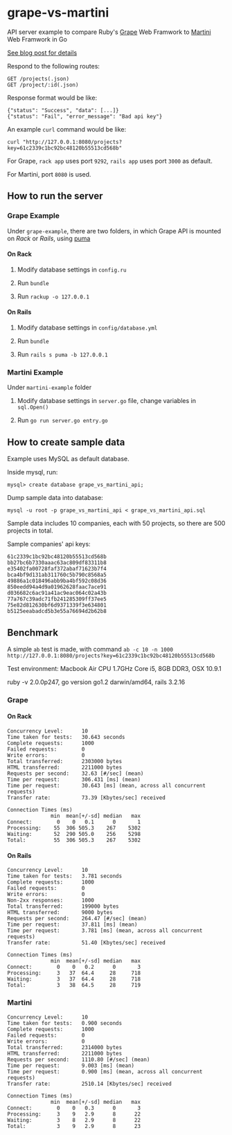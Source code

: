 # grape-vs-martini

API server example to compare Ruby's [Grape](https://github.com/intridea/grape) Web Framwork to [Martini](https://github.com/codegangsta/martini) Web Framwork in Go

[See blog post for details](http://stevenyue.com/2014/02/10/from-rubys-grape-to-martini-in-go-for-building-web-api-server/)

Respond to the following routes:

    GET /projects(.json)
    GET /project/:id(.json)

Response format would be like:

	{"status": "Success", "data": [...]}
	{"status": "Fail", "error_message": "Bad api key"}

An example `curl` command would be like:
	
	curl "http://127.0.0.1:8080/projects?key=61c2339c1bc92bc48120b55513cd568b"

For Grape, `rack app` uses port `9292`, `rails app` uses port `3000` as default.

For Martini, port `8080` is used.

## How to run the server

### Grape Example

Under `grape-example`, there are two folders, in which Grape API is mounted on *Rack* or *Rails*, using [puma](https://github.com/puma/puma)

#### On Rack

1. Modify database settings in `config.ru` 

2. Run `bundle`

3. Run `rackup -o 127.0.0.1`

#### On Rails

1. Modify database settings in `config/database.yml` 

2. Run `bundle`

3. Run `rails s puma -b 127.0.0.1`

### Martini Example

Under `martini-example` folder

1. Modify database settings in `server.go` file, change variables in `sql.Open()`

2. Run `go run server.go entry.go`

## How to create sample data

Example uses MySQL as default database.

Inside mysql, run:

	mysql> create database grape_vs_martini_api;

Dump sample data into database:

	mysql -u root -p grape_vs_martini_api < grape_vs_martini_api.sql

Sample data includes 10 companies, each with 50 projects, so there are 500 projects in total.

Sample companies' api keys:

	61c2339c1bc92bc48120b55513cd568b
	bb27bc6b7330aaac63ac809df83311b8
	e35402fa00728faf372abaf71623b7f4
	bca4bf9d131ab311760c5b790c8568a5
	49886a1c018496abb9ba4bf592c08d36
	850eedd94a4d9a01962628faac7ace91
	d036682c6ac91a41ac9eac064c02a43b
	77a767c39adc71fb241285309ff37ee5
	75e82d812630bf6d9371339f3e634801
	b5125eeabadcd5b3e55a76694d2b62b8

## Benchmark

A simple `ab` test is made, with command `ab -c 10 -n 1000 http://127.0.0.1:8080/projects?key=61c2339c1bc92bc48120b55513cd568b`

Test environment: Macbook Air CPU 1.7GHz Core i5, 8GB DDR3, OSX 10.9.1

ruby -v 2.0.0p247, go version go1.2 darwin/amd64, rails 3.2.16

### Grape

#### On Rack

	Concurrency Level:      10
	Time taken for tests:   30.643 seconds
	Complete requests:      1000
	Failed requests:        0
	Write errors:           0
	Total transferred:      2303000 bytes
	HTML transferred:       2211000 bytes
	Requests per second:    32.63 [#/sec] (mean)
	Time per request:       306.431 [ms] (mean)
	Time per request:       30.643 [ms] (mean, across all concurrent requests)
	Transfer rate:          73.39 [Kbytes/sec] received

	Connection Times (ms)
	              min  mean[+/-sd] median   max
	Connect:        0    0   0.1      0       1
	Processing:    55  306 505.3    267    5302
	Waiting:       52  290 505.0    256    5298
	Total:         55  306 505.3    267    5302

#### On Rails
	
	Concurrency Level:      10
	Time taken for tests:   3.781 seconds
	Complete requests:      1000
	Failed requests:        0
	Write errors:           0
	Non-2xx responses:      1000
	Total transferred:      199000 bytes
	HTML transferred:       9000 bytes
	Requests per second:    264.47 [#/sec] (mean)
	Time per request:       37.811 [ms] (mean)
	Time per request:       3.781 [ms] (mean, across all concurrent requests)
	Transfer rate:          51.40 [Kbytes/sec] received

	Connection Times (ms)
	              min  mean[+/-sd] median   max
	Connect:        0    0   0.2      0       3
	Processing:     3   37  64.4     28     718
	Waiting:        3   37  64.4     28     718
	Total:          3   38  64.5     28     719


### Martini

	Concurrency Level:      10
	Time taken for tests:   0.900 seconds
	Complete requests:      1000
	Failed requests:        0
	Write errors:           0
	Total transferred:      2314000 bytes
	HTML transferred:       2211000 bytes
	Requests per second:    1110.80 [#/sec] (mean)
	Time per request:       9.003 [ms] (mean)
	Time per request:       0.900 [ms] (mean, across all concurrent requests)
	Transfer rate:          2510.14 [Kbytes/sec] received

	Connection Times (ms)
	              min  mean[+/-sd] median   max
	Connect:        0    0   0.3      0       3
	Processing:     3    9   2.9      8      22
	Waiting:        3    8   2.9      8      22
	Total:          3    9   2.9      8      23
